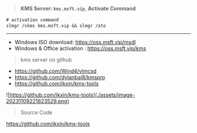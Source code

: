 > **KMS Server: `kms.msft.vip`**, **Activate Command** 
```
# activation command
slmgr /skms kms.msft.vip && slmgr /ato
```
---
- Windows ISO download: https://oss.msft.vip/msdl
- Windows & Office activation : https://oss.msft.vip/kms
  
> kms server on github

- https://github.com/Wind4/vlmcsd
- https://github.com/dylanbai8/kmspro
- https://github.com/ikxin/kms-tools

![https://github.com/ikxin/kms-tools](./assets/image-20231109221823529.png)

> Source Code

https://github.com/ikxin/kms-tools
